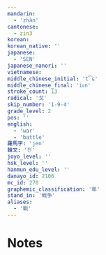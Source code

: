 ```yaml
---
mandarin:
  - 'zhàn'
cantonese:
  - zin3
korean:
korean_native: ''
japanese:
  - 'SEN'
japanese_nanori: ''
vietnamese:
middle_chinese_initial: 't͡ɕ'
middle_chinese_final: 'iᴇn'
stroke_count: 13
radical: '戈'
skip_number: '1-9-4'
grade_level: 2
pos: ''
english:
  - 'war'
  - 'battle'
羅馬字: 'jen'
韓文: '전'
joyo_level: ''
hsk_level: ''
hanmun_edu_level: ''
danayo_id: 2106
mc_id: 270
graphemic_classification: '単'
stand_in: '戦争'
aliases:
  - '戰'
---
```


# Notes
